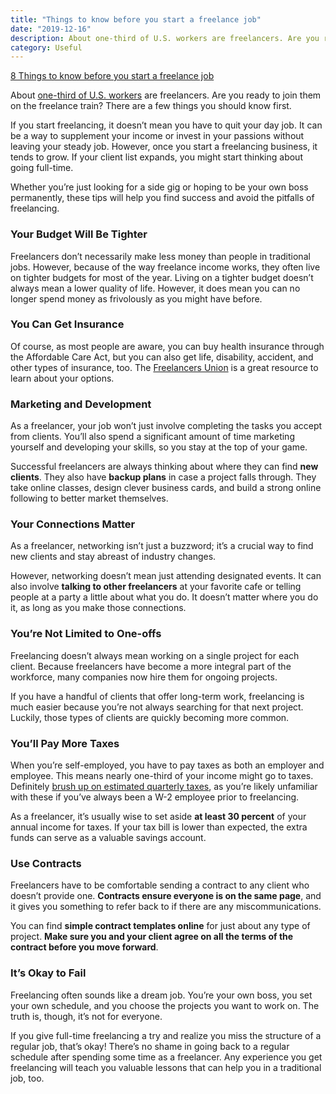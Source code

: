 ```yaml
---
title: "Things to know before you start a freelance job"
date: "2019-12-16"
description: About one-third of U.S. workers are freelancers. Are you ready to join them on the freelance train? There are a few things you should know first.
category: Useful
---
```


[8 Things to know before you start a freelance job](https://www.lifesavvy.com/6870/8-things-to-know-before-you-start-a-freelance-job/)

About [one-third of U.S. workers](https://www.forbes.com/sites/elainepofeldt/2018/10/31/freelancing-economy-continues-to-roar/#5bb5cb9a7df4) are freelancers. Are you ready to join them on the freelance train? There are a few things you should know first.

If you start freelancing, it doesn’t mean you have to quit your day job. It can be a way to supplement your income or invest in your passions without leaving your steady job. However, once you start a freelancing business, it tends to grow. If your client list expands, you might start thinking about going full-time.

Whether you’re just looking for a side gig or hoping to be your own boss permanently, these tips will help you find success and avoid the pitfalls of freelancing.

### Your Budget Will Be Tighter

Freelancers don’t necessarily make less money than people in traditional jobs. However, because of the way freelance income works, they often live on tighter budgets for most of the year. Living on a tighter budget doesn’t always mean a lower quality of life. However, it does mean you can no longer spend money as frivolously as you might have before.

### You Can Get Insurance

Of course, as most people are aware, you can buy health insurance through the Affordable Care Act, but you can also get life, disability, accident, and other types of insurance, too. The [Freelancers Union](https://www.freelancersunion.org/) is a great resource to learn about your options.

### Marketing and Development

As a freelancer, your job won’t just involve completing the tasks you accept from clients. You’ll also spend a significant amount of time marketing yourself and developing your skills, so you stay at the top of your game.

Successful freelancers are always thinking about where they can find **new clients**. They also have **backup plans** in case a project falls through. They take online classes, design clever business cards, and build a strong online following to better market themselves.

### Your Connections Matter

As a freelancer, networking isn’t just a buzzword; it’s a crucial way to find new clients and stay abreast of industry changes.

However, networking doesn’t mean just attending designated events. It can also involve **talking to other freelancers** at your favorite cafe or telling people at a party a little about what you do. It doesn’t matter where you do it, as long as you make those connections.

### You’re Not Limited to One-offs

Freelancing doesn’t always mean working on a single project for each client. Because freelancers have become a more integral part of the workforce, many companies now hire them for ongoing projects.

If you have a handful of clients that offer long-term work, freelancing is much easier because you’re not always searching for that next project. Luckily, those types of clients are quickly becoming more common.

### You’ll Pay More Taxes

When you’re self-employed, you have to pay taxes as both an employer and employee. This means nearly one-third of your income might go to taxes. Definitely [brush up on estimated quarterly taxes](https://www.lifesavvy.com/8417/what-freelancers-should-know-about-estimated-quarterly-taxes/), as you’re likely unfamiliar with these if you’ve always been a W-2 employee prior to freelancing.

As a freelancer, it’s usually wise to set aside **at least 30 percent** of your annual income for taxes. If your tax bill is lower than expected, the extra funds can serve as a valuable savings account.

### Use Contracts

Freelancers have to be comfortable sending a contract to any client who doesn’t provide one. **Contracts ensure everyone is on the same page**, and it gives you something to refer back to if there are any miscommunications.

You can find **simple contract templates online** for just about any type of project. **Make sure you and your client agree on all the terms of the contract before you move forward**.

### It’s Okay to Fail

Freelancing often sounds like a dream job. You’re your own boss, you set your own schedule, and you choose the projects you want to work on. The truth is, though, it’s not for everyone.

If you give full-time freelancing a try and realize you miss the structure of a regular job, that’s okay! There’s no shame in going back to a regular schedule after spending some time as a freelancer. Any experience you get freelancing will teach you valuable lessons that can help you in a traditional job, too.


